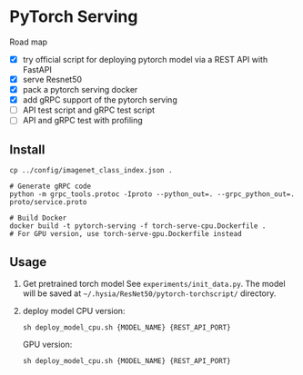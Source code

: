 # PyTorch Serving

Road map  
- [x] try official script for deploying pytorch model via a REST API with FastAPI  
- [x] serve Resnet50  
- [x] pack a pytorch serving docker  
- [x] add gRPC support of the pytorch serving  
- [ ] API test script and gRPC test script  
- [ ] API and gRPC test with profiling  

## Install
```shell script
cp ../config/imagenet_class_index.json .

# Generate gRPC code
python -m grpc_tools.protoc -Iproto --python_out=. --grpc_python_out=. proto/service.proto

# Build Docker
docker build -t pytorch-serving -f torch-serve-cpu.Dockerfile .  
# For GPU version, use torch-serve-gpu.Dockerfile instead
```

## Usage
1. Get pretrained torch model
    See `experiments/init_data.py`.
   The model will be saved at `~/.hysia/ResNet50/pytorch-torchscript/` directory.

2. deploy model
    CPU version:
    ```shell script
    sh deploy_model_cpu.sh {MODEL_NAME} {REST_API_PORT}
    ```
    GPU version:
    ```shell script
    sh deploy_model_cpu.sh {MODEL_NAME} {REST_API_PORT}
    ```
